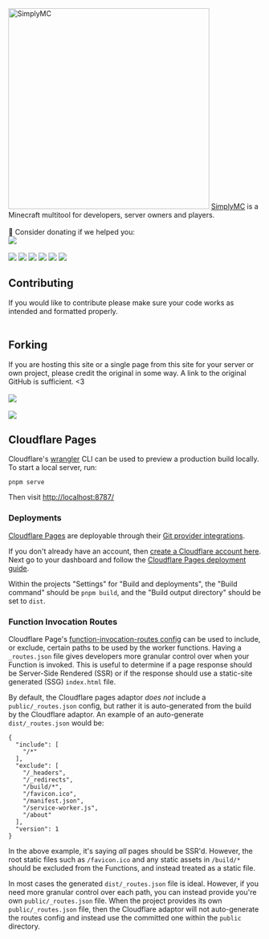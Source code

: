 <img width="400" src="https://www.simplymc.art/images/full.png" alt="SimplyMC">
<a href="https://www.simplymc.art/">SimplyMC</a> is a Minecraft multitool for developers, server owners and players.
<br><br>
💖 Consider donating if we helped you:<br>
<a href="https://ko-fi.com/N4N550HUP"> <img src="https://ko-fi.com/img/githubbutton_sm.svg"></a>
<br><br>
<a href="https://discord.simplymc.art/"> <img src="https://img.shields.io/discord/1017694167155093554"></a>
<a href="https://github.com/AkiraDevelopment/SimplyMC/commits"> <img src="https://img.shields.io/github/last-commit/AkiraDevelopment/SimplyMC"></a>
<a href="#"> <img src="https://img.shields.io/github/languages/code-size/AkiraDevelopment/SimplyMC"></a>
<a href="https://github.com/AkiraDevelopment/SimplyMC/watchers"> <img src="https://img.shields.io/github/watchers/AkiraDevelopment/SimplyMC"></a>
<a href="https://github.com/AkiraDevelopment/SimplyMC/stargazers"> <img src="https://img.shields.io/github/stars/AkiraDevelopment/SimplyMC"></a>
<a href="https://github.com/AkiraDevelopment/SimplyMC/network/members"> <img src="https://img.shields.io/github/forks/AkiraDevelopment/SimplyMC"></a>

<h2>Contributing</h2>
If you would like to contribute please make sure your code works as intended and formatted properly.
<br><br>
<h2>Forking</h2>
If you are hosting this site or a single page from this site for your server or own project, please credit the original in some way. A link to the original GitHub is sufficient. <3
<br><br>
<a href="https://github.com/AkiraDevelopment/SimplyMC/graphs/contributors"><img src="https://contrib.rocks/image?repo=AkiraDevelopment/SimplyMC"></a>
<br><br>
<img src="https://estruyf-github.azurewebsites.net/api/VisitorHit?user=oli-idk&repo=SimplyMC&countColor=%237B1E7A"/>

## Cloudflare Pages

Cloudflare's [wrangler](https://github.com/cloudflare/wrangler) CLI can be used to preview a production build locally. To start a local server, run:

```
pnpm serve
```

Then visit [http://localhost:8787/](http://localhost:8787/)

### Deployments

[Cloudflare Pages](https://pages.cloudflare.com/) are deployable through their [Git provider integrations](https://developers.cloudflare.com/pages/platform/git-integration/).

If you don't already have an account, then [create a Cloudflare account here](https://dash.cloudflare.com/sign-up/pages). Next go to your dashboard and follow the [Cloudflare Pages deployment guide](https://developers.cloudflare.com/pages/framework-guides/deploy-anything/).

Within the projects "Settings" for "Build and deployments", the "Build command" should be `pnpm build`, and the "Build output directory" should be set to `dist`.

### Function Invocation Routes

Cloudflare Page's [function-invocation-routes config](https://developers.cloudflare.com/pages/platform/functions/routing/#functions-invocation-routes) can be used to include, or exclude, certain paths to be used by the worker functions. Having a `_routes.json` file gives developers more granular control over when your Function is invoked.
This is useful to determine if a page response should be Server-Side Rendered (SSR) or if the response should use a static-site generated (SSG) `index.html` file.

By default, the Cloudflare pages adaptor _does not_ include a `public/_routes.json` config, but rather it is auto-generated from the build by the Cloudflare adaptor. An example of an auto-generate `dist/_routes.json` would be:

```
{
  "include": [
    "/*"
  ],
  "exclude": [
    "/_headers",
    "/_redirects",
    "/build/*",
    "/favicon.ico",
    "/manifest.json",
    "/service-worker.js",
    "/about"
  ],
  "version": 1
}
```

In the above example, it's saying _all_ pages should be SSR'd. However, the root static files such as `/favicon.ico` and any static assets in `/build/*` should be excluded from the Functions, and instead treated as a static file.

In most cases the generated `dist/_routes.json` file is ideal. However, if you need more granular control over each path, you can instead provide you're own `public/_routes.json` file. When the project provides its own `public/_routes.json` file, then the Cloudflare adaptor will not auto-generate the routes config and instead use the committed one within the `public` directory.
